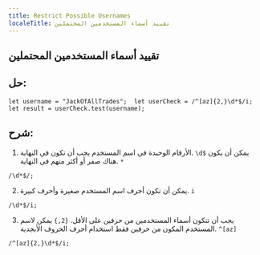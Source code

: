 ```yaml
---
title: Restrict Possible Usernames
localeTitle: تقييد أسماء المستخدمين المحتملين
---
```

## تقييد أسماء المستخدمين المحتملين

## حل:

 `let username = "JackOfAllTrades"; 
 let userCheck = /^[az]{2,}\d*$/i; 
 let result = userCheck.test(username); 
` 

## شرح:

1.  الأرقام الوحيدة في اسم المستخدم يجب أن تكون في النهاية. `\d$` يمكن أن يكون هناك صفر أو أكثر منهم في النهاية. `*`

 `/\d*$/; 
` 

2.  يمكن أن تكون أحرف اسم المستخدم صغيرة وأحرف كبيرة. `i`

 `/\d*$/i; 
` 

3.  يجب أن تتكون أسماء المستخدمين من حرفين على الأقل. `{2,}` يمكن لاسم المستخدم المكون من حرفين فقط استخدام أحرف الحروف الأبجدية. `^[az]`

 `/^[az]{2,}\d*$/i; 
`